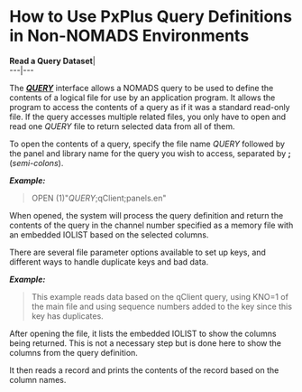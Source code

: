 # How to Use PxPlus Query Definitions in Non-NOMADS Environments

**Read a Query Dataset**|   
---|---  
  
The **[*QUERY*](../file_handling/~query~.md)** interface allows a NOMADS query to be used to define the contents of a logical file for use by an application program. It allows the program to access the contents of a query as if it was a standard read-only file. If the query accesses multiple related files, you only have to open and read one *QUERY* file to return selected data from all of them.

To open the contents of a query, specify the file name *QUERY* followed by the panel and library name for the query you wish to access, separated by **;** (_semi-colons_).

**_Example:_**

> OPEN (1)"*QUERY*;qClient;panels.en"

When opened, the system will process the query definition and return the contents of the query in the channel number specified as a memory file with an embedded IOLIST based on the selected columns.

There are several file parameter options available to set up keys, and different ways to handle duplicate keys and bad data.

**_Example:_**

> This example reads data based on the qClient query, using KNO=1 of the main file and using sequence numbers added to the key since this key has duplicates.

After opening the file, it lists the embedded IOLIST to show the columns being returned. This is not a necessary step but is done here to show the columns from the query definition.

It then reads a record and prints the contents of the record based on the column names.
